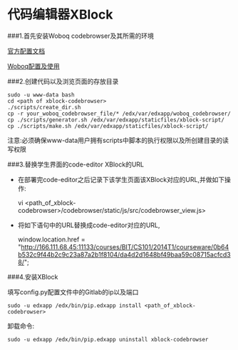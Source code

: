 代码编辑器XBlock
======

###1.首先安装Woboq codebrowser及其所需的环境

[官方配置文档](https://github.com/woboq/woboq_codebrowser/)

[Woboq配置及使用](https://github.com/xyongcn/code-viewer/blob/master/document_by_zyu/woboq%E5%AE%89%E8%A3%85%E4%B8%8E%E4%BD%BF%E7%94%A8.md)

###2.创建代码以及浏览页面的存放目录

    sudo -u www-data bash
    cd <path of xblock-codebrowser>
    ./scripts/create_dir.sh
    cp -r your_woboq_codebrowser_file/* /edx/var/edxapp/woboq_codebrowser/
    cp ./scripts/generator.sh /edx/var/edxapp/staticfiles/xblock-script/
    cp ./scripts/make.sh /edx/var/edxapp/staticfiles/xblock-script/

注意:必须确保www-data用户拥有scripts中脚本的执行权限以及所创建目录的读写权限

###3.替换学生界面的code-editor XBlock的URL

* 在部署完code-editor之后记录下该学生页面该XBlock对应的URL,并做如下操作:

    vi <path_of_xblock-codebrowser>/codebrowser/static/js/src/codebrowser_view.js>

* 将如下语句中的URL替换成code-editor对应的URL,

    window.location.href = "http://166.111.68.45:11133/courses/BIT/CS101/2014T1/courseware/0b64b532c9f44b2c9c23a87a2b1f8104/da4d2d1648bf49baa59c08715acfcd38/";
    
###4.安装XBlock

填写config.py配置文件中的Gitlab的ip以及端口
    
    sudo -u edxapp /edx/bin/pip.edxapp install <path_of_xblock-codebrowser>

卸载命令:

    sudo -u edxapp /edx/bin/pip.edxapp uninstall xblock-codebrowser
    

    

    
    
    



